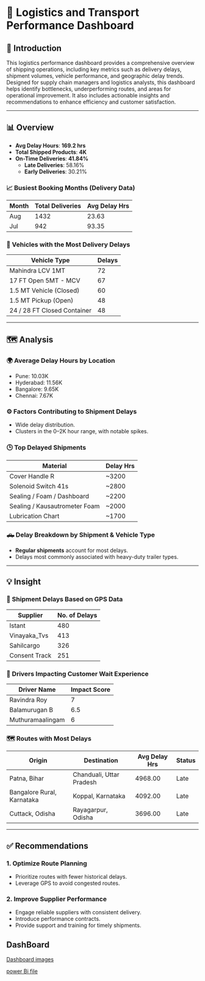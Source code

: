 # 🚛 Logistics  and Transport Performance Dashboard

## 📌 Introduction

This logistics performance dashboard provides a comprehensive overview of shipping operations, including key metrics such as delivery delays, shipment volumes, vehicle performance, and geographic delay trends. Designed for supply chain managers and logistics analysts, this dashboard helps identify bottlenecks, underperforming routes, and areas for operational improvement. It also includes actionable insights and recommendations to enhance efficiency and customer satisfaction.

---

## 📊 Overview

- **Avg Delay Hours**: **169.2 hrs**
- **Total Shipped Products**: **4K**
- **On-Time Deliveries**: **41.84%**
  - **Late Deliveries**: 58.16%
  - **Early Deliveries**: 30.21%

### 📈 Busiest Booking Months (Delivery Data)

| Month | Total Deliveries | Avg Delay Hrs |
|-------|------------------|----------------|
| Aug   | 1432             |23.63           |      
| Jul   | 942              |93.35           |

### 🚚 Vehicles with the Most Delivery Delays

| Vehicle Type                        | Delays |
|------------------------------------|--------|
| Mahindra LCV 1MT                   | 72     |
| 17 FT Open 5MT - MCV               | 67     |
| 1.5 MT Vehicle (Closed)            | 60     |
| 1.5 MT Pickup (Open)               | 48     |
| 24 / 28 FT Closed Container        | 48     |

---

## 🗺️ Analysis

### 🌍 Average Delay Hours by Location

- Pune: 10.03K
- Hyderabad: 11.56K
- Bangalore: 9.65K
- Chennai: 7.67K

### ⚙️ Factors Contributing to Shipment Delays

- Wide delay distribution.
- Clusters in the 0–2K hour range, with notable spikes.

### 🕒 Top Delayed Shipments

| Material                          | Delay Hrs |
|----------------------------------|-----------|
| Cover Handle R                   | ~3200     |
| Solenoid Switch 41s              | ~2800     |
| Sealing / Foam / Dashboard       | ~2200     |
| Sealing / Kausautrometer Foam    | ~2000     |
| Lubrication Chart                | ~1700     |

### 🛻 Delay Breakdown by Shipment & Vehicle Type

- **Regular shipments** account for most delays.
- Delays most commonly associated with heavy-duty trailer types.

---

## 💡 Insight

### 📍 Shipment Delays Based on GPS Data

| Supplier               | No. of Delays |
|------------------------|---------------|
| Istant                 | 480           |
| Vinayaka_Tvs           | 413           |
| Sahilcargo             | 326           |
| Consent Track          | 251           |

### 🚚 Drivers Impacting Customer Wait Experience

| Driver Name             | Impact Score |
|-------------------------|--------------|
| Ravindra Roy            | 7            |
| Balamurugan B           | 6.5          |
| Muthuramaalingam        | 6            |

### 🗺️ Routes with Most Delays

| Origin                                | Destination                             | Avg Delay Hrs | Status |
|--------------------------------------|-----------------------------------------|----------------|--------|
| Patna, Bihar                         | Chanduali, Uttar Pradesh                | 4968.00       | Late   |
| Bangalore Rural, Karnataka           | Koppal, Karnataka                       | 4092.00       | Late   |
| Cuttack, Odisha                      | Rayagarpur, Odisha                      | 3696.00       | Late   |

---

## ✅ Recommendations

### 1. Optimize Route Planning

- Prioritize routes with fewer historical delays.
- Leverage GPS to avoid congested routes.

### 2. Improve Supplier Performance

- Engage reliable suppliers with consistent delivery.
- Introduce performance contracts.
- Provide support and training for timely shipments.

## DashBoard 
[Dashboard images](https://github.com/Clacksanalysis/Transport-and-Logistics-Analysis-/blob/a648199483cff294c3dc1a2877d561160acf258e/Transport%20and%20Logistic%20Dashboard.pdf)

[power Bi file](https://github.com/Clacksanalysis/Transport-and-Logistics-Analysis-/blob/a648199483cff294c3dc1a2877d561160acf258e/transport.pbix)
